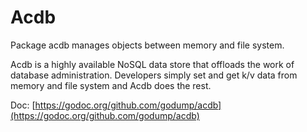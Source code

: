 # Acdb

Package acdb manages objects between memory and file system.

Acdb is a highly available NoSQL data store that offloads the work of database administration. Developers simply set and get k/v data from memory and file system and Acdb does the rest.

Doc: [https://godoc.org/github.com/godump/acdb](https://godoc.org/github.com/godump/acdb)
